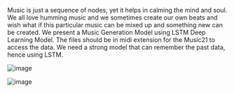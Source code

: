Music is just a sequence of nodes, yet it helps in calming the mind and soul. We all love humming music and we sometimes create our own beats and wish what if this particular music can be mixed up and something new can be created. 
We present a Music Generation Model using LSTM Deep Learning Model.
The files should be in midi extension for the Music21 to access the data. We need a strong model that can remember the past data, hence using LSTM.


![image](https://user-images.githubusercontent.com/50442114/159011514-9fc687ab-dbf7-4335-84cc-29046e5e054d.png)


![image](https://user-images.githubusercontent.com/50442114/159011558-0a776e15-9328-4fce-b9d8-cb6f758cc05e.png)

